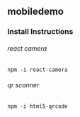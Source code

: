 ## mobiledemo



### Install Instructions

###### react camera
```
npm -i react-camera
```

###### qr scanner
```
npm -i html5-qrcode
```
